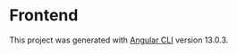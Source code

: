 # Frontend

This project was generated with [Angular CLI](https://github.com/angular/angular-cli) version 13.0.3.




